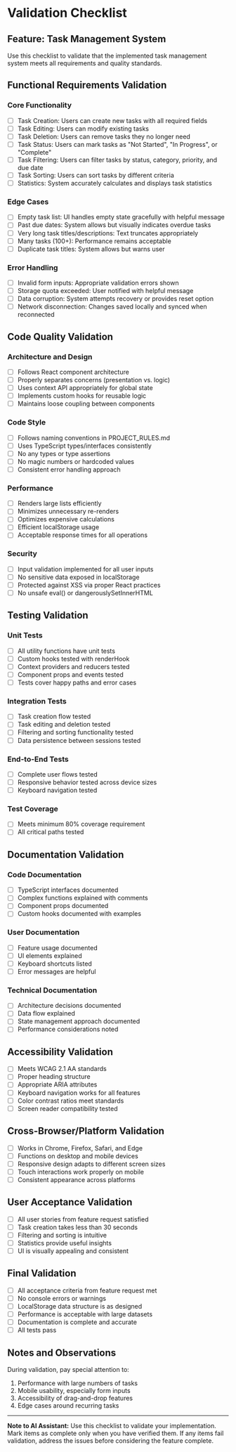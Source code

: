 # Validation Checklist

## Feature: Task Management System

Use this checklist to validate that the implemented task management system meets all requirements and quality standards.

## Functional Requirements Validation

### Core Functionality
- [ ] Task Creation: Users can create new tasks with all required fields
- [ ] Task Editing: Users can modify existing tasks
- [ ] Task Deletion: Users can remove tasks they no longer need
- [ ] Task Status: Users can mark tasks as "Not Started", "In Progress", or "Complete"
- [ ] Task Filtering: Users can filter tasks by status, category, priority, and due date
- [ ] Task Sorting: Users can sort tasks by different criteria
- [ ] Statistics: System accurately calculates and displays task statistics

### Edge Cases
- [ ] Empty task list: UI handles empty state gracefully with helpful message
- [ ] Past due dates: System allows but visually indicates overdue tasks
- [ ] Very long task titles/descriptions: Text truncates appropriately
- [ ] Many tasks (100+): Performance remains acceptable
- [ ] Duplicate task titles: System allows but warns user

### Error Handling
- [ ] Invalid form inputs: Appropriate validation errors shown
- [ ] Storage quota exceeded: User notified with helpful message
- [ ] Data corruption: System attempts recovery or provides reset option
- [ ] Network disconnection: Changes saved locally and synced when reconnected

## Code Quality Validation

### Architecture and Design
- [ ] Follows React component architecture
- [ ] Properly separates concerns (presentation vs. logic)
- [ ] Uses context API appropriately for global state
- [ ] Implements custom hooks for reusable logic
- [ ] Maintains loose coupling between components

### Code Style
- [ ] Follows naming conventions in PROJECT_RULES.md
- [ ] Uses TypeScript types/interfaces consistently
- [ ] No any types or type assertions
- [ ] No magic numbers or hardcoded values
- [ ] Consistent error handling approach

### Performance
- [ ] Renders large lists efficiently
- [ ] Minimizes unnecessary re-renders
- [ ] Optimizes expensive calculations
- [ ] Efficient localStorage usage
- [ ] Acceptable response times for all operations

### Security
- [ ] Input validation implemented for all user inputs
- [ ] No sensitive data exposed in localStorage
- [ ] Protected against XSS via proper React practices
- [ ] No unsafe eval() or dangerouslySetInnerHTML

## Testing Validation

### Unit Tests
- [ ] All utility functions have unit tests
- [ ] Custom hooks tested with renderHook
- [ ] Context providers and reducers tested
- [ ] Component props and events tested
- [ ] Tests cover happy paths and error cases

### Integration Tests
- [ ] Task creation flow tested
- [ ] Task editing and deletion tested
- [ ] Filtering and sorting functionality tested
- [ ] Data persistence between sessions tested

### End-to-End Tests
- [ ] Complete user flows tested
- [ ] Responsive behavior tested across device sizes
- [ ] Keyboard navigation tested

### Test Coverage
- [ ] Meets minimum 80% coverage requirement
- [ ] All critical paths tested

## Documentation Validation

### Code Documentation
- [ ] TypeScript interfaces documented
- [ ] Complex functions explained with comments
- [ ] Component props documented
- [ ] Custom hooks documented with examples

### User Documentation
- [ ] Feature usage documented
- [ ] UI elements explained
- [ ] Keyboard shortcuts listed
- [ ] Error messages are helpful

### Technical Documentation
- [ ] Architecture decisions documented
- [ ] Data flow explained
- [ ] State management approach documented
- [ ] Performance considerations noted

## Accessibility Validation

- [ ] Meets WCAG 2.1 AA standards
- [ ] Proper heading structure
- [ ] Appropriate ARIA attributes
- [ ] Keyboard navigation works for all features
- [ ] Color contrast ratios meet standards
- [ ] Screen reader compatibility tested

## Cross-Browser/Platform Validation

- [ ] Works in Chrome, Firefox, Safari, and Edge
- [ ] Functions on desktop and mobile devices
- [ ] Responsive design adapts to different screen sizes
- [ ] Touch interactions work properly on mobile
- [ ] Consistent appearance across platforms

## User Acceptance Validation

- [ ] All user stories from feature request satisfied
- [ ] Task creation takes less than 30 seconds
- [ ] Filtering and sorting is intuitive
- [ ] Statistics provide useful insights
- [ ] UI is visually appealing and consistent

## Final Validation

- [ ] All acceptance criteria from feature request met
- [ ] No console errors or warnings
- [ ] LocalStorage data structure is as designed
- [ ] Performance is acceptable with large datasets
- [ ] Documentation is complete and accurate
- [ ] All tests pass

## Notes and Observations

During validation, pay special attention to:
1. Performance with large numbers of tasks
2. Mobile usability, especially form inputs
3. Accessibility of drag-and-drop features
4. Edge cases around recurring tasks

---

**Note to AI Assistant:** Use this checklist to validate your implementation. Mark items as complete only when you have verified them. If any items fail validation, address the issues before considering the feature complete.
